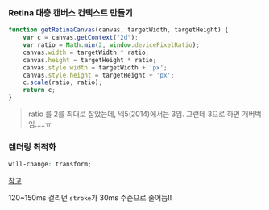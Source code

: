 
### Retina 대층 캔버스 컨택스트 만들기

```javascript
function getRetinaCanvas(canvas, targetWidth, targetHeight) {
	var c = canvas.getContext("2d");
	var ratio = Math.min(2, window.devicePixelRatio);
	canvas.width = targetWidth * ratio;
	canvas.height = targetHeight * ratio;
	canvas.style.width = targetWidth + 'px';
	canvas.style.height = targetHeight + 'px';
	c.scale(ratio, ratio);
	return c;
}
```

> ratio 를 2를 최대로 잡았는데, 넥5(2014)에서는 3임. 그런데 3으로 하면 개버벅임.....ㅠ


### 렌더링 최적화

```css
will-change: transform;
```

[참고](https://developers.google.com/web/fundamentals/performance/rendering/simplify-paint-complexity-and-reduce-paint-areas?hl=ko)

120~150ms 걸리던 `stroke`가 30ms 수준으로 줄어듬!!
